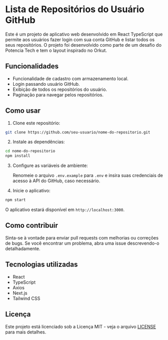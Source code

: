 # Lista de Repositórios do Usuário GitHub

Este é um projeto de aplicativo web desenvolvido em React TypeScript que permite aos usuários fazer login com sua conta GitHub e listar todos os seus repositórios. O projeto foi desenvolvido como parte de um desafio do Potencia Tech e tem o layout inspirado no Orkut.

## Funcionalidades

- Funcionalidade de cadastro com armazenamento local.
- Login passando usuário GitHub.
- Exibição de todos os repositórios do usuário.
- Paginação para navegar pelos repositórios.

## Como usar

1. Clone este repositório:

```bash
git clone https://github.com/seu-usuario/nome-do-repositorio.git
```

2. Instale as dependências:

```bash
cd nome-do-repositorio
npm install
```

3. Configure as variáveis de ambiente:
   
   Renomeie o arquivo `.env.example` para `.env` e insira suas credenciais de acesso à API do GitHub, caso necessário.

4. Inicie o aplicativo:

```bash
npm start
```

O aplicativo estará disponível em `http://localhost:3000`.

## Como contribuir

Sinta-se à vontade para enviar pull requests com melhorias ou correções de bugs. Se você encontrar um problema, abra uma issue descrevendo-o detalhadamente.

## Tecnologias utilizadas

- React
- TypeScript
- Axios
- Next.js
- Tailwind CSS

## Licença

Este projeto está licenciado sob a Licença MIT - veja o arquivo [LICENSE](LICENSE) para mais detalhes.
